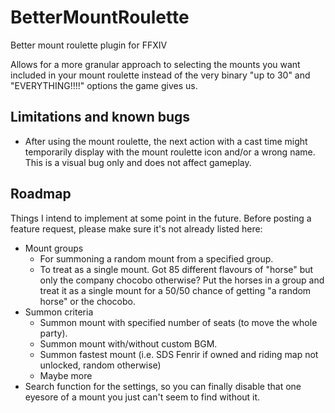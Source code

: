 # BetterMountRoulette
Better mount roulette plugin for FFXIV

Allows for a more granular approach to selecting the mounts you want included in your mount roulette instead of the very binary "up to 30" and "EVERYTHING!!!!" options the game gives us.

## Limitations and known bugs
- After using the mount roulette, the next action with a cast time might temporarily display with the mount roulette icon and/or a wrong name. This is a visual bug only and does not affect gameplay.

## Roadmap
Things I intend to implement at some point in the future. Before posting a feature request, please make sure it's not already listed here:

- Mount groups
  - For summoning a random mount from a specified group.
  - To treat as a single mount. Got 85 different flavours of "horse" but only the company chocobo otherwise? Put the horses in a group and treat it as a single mount for a 50/50 chance of getting "a random horse" or the chocobo.
- Summon criteria
  - Summon mount with specified number of seats (to move the whole party).
  - Summon mount with/without custom BGM.
  - Summon fastest mount (i.e. SDS Fenrir if owned and riding map not unlocked, random otherwise)
  - Maybe more
- Search function for the settings, so you can finally disable that one eyesore of a mount you just can't seem to find without it.
